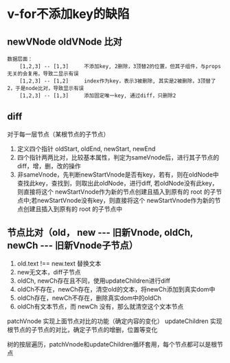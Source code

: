# v-for不添加key的缺陷

## newVNode oldVNode 比对
    数据层面：
        [1,2,3] -- [1,3]     不添加key, 2删除，3顶替2的位置，但其子组件，与props无关的会复用，导致二显示有误
        [1,2,3] -- [1,2]     index作为key，表示3被删除, 其实是2被删除，3顶替了2，于是node比对，导致显示有误
        [1,2,3] -- [1,3]     添加固定唯一key, 通过diff，只删除2
    
## diff
对于每一层节点（某根节点的子节点）
1. 定义四个指针  oldStart, oldEnd, newStart, newEnd
2. 四个指针两两比对，比较基本属性，判定为sameVnode后，进行其子节点的diff，增，删，改的操作
3. 非sameVnode，先判断newStartVnode是否有key，若有，则在oldNode中查找此key，查找到，则取出此oldNode，进行diff, 若oldNode没有此key，则直接将这个 newStartVnode作为新的节点创建且插入到原有的 root 的子节点中;若newStartVnode没有key，则直接将这个 newStartVnode作为新的节点创建且插入到原有的 root 的子节点中

## 节点比对（old， new --- 旧新Vnode, oldCh, newCh --- 旧新Vnode子节点）
1. old.text !== new.text 替换文本
2. new无文本，diff子节点
3. oldCh, newCh存在且不同，使用updateChildren进行diff
4. oldCh不存在，newCh存在，清空old的文本，将newCh添加到真实dom中
5. oldCh存在，newCh不存在，删除真实dom中的oldCh
6. oldCh有文本节点，而 newCh 没有，那么就清空这个文本节点


patchVnode 实现上面节点对比的功能（确定内容的变化）
updateChildren  实现根节点的子节点的对比，确定子节点的增删，位置等变化

树的按层遍历，patchVnode和updateChildren循环套用，每个节点都可以是根节点

